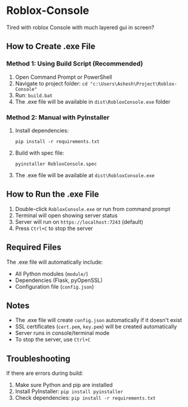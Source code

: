 # Roblox-Console
Tired with roblox Console with much layered gui in screen?

## How to Create .exe File
### Method 1: Using Build Script (Recommended)
1. Open Command Prompt or PowerShell
2. Navigate to project folder: `cd "c:\Users\Ashesh\Project\Roblox-Console"`
3. Run: `build.bat`
4. The .exe file will be available in `dist\RobloxConsole.exe` folder

### Method 2: Manual with PyInstaller
1. Install dependencies:
    ```
    pip install -r requirements.txt
    ```

2. Build with spec file:
    ```
    pyinstaller RobloxConsole.spec
    ```

3. The .exe file will be available at `dist\RobloxConsole.exe`

## How to Run the .exe File

1. Double-click `RobloxConsole.exe` or run from command prompt
2. Terminal will open showing server status
3. Server will run on `https://localhost:7243` (default)
4. Press `Ctrl+C` to stop the server

## Required Files

The .exe file will automatically include:
- All Python modules (`module/`)
- Dependencies (Flask, pyOpenSSL)
- Configuration file (`config.json`)

## Notes

- The .exe file will create `config.json` automatically if it doesn't exist
- SSL certificates (`cert.pem`, `key.pem`) will be created automatically
- Server runs in console/terminal mode
- To stop the server, use `Ctrl+C`

## Troubleshooting

If there are errors during build:
1. Make sure Python and pip are installed
2. Install PyInstaller: `pip install pyinstaller`
3. Check dependencies: `pip install -r requirements.txt`

